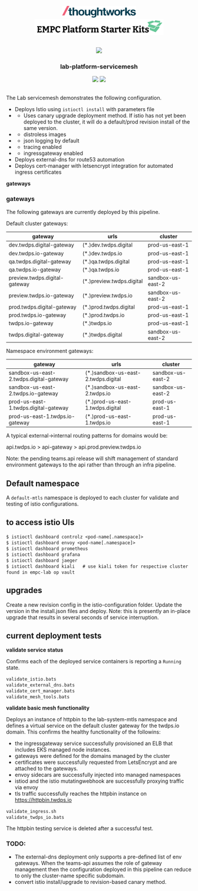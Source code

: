 <div align="center">
	<p>
		<img alt="Thoughtworks Logo" src="https://raw.githubusercontent.com/ThoughtWorks-DPS/static/master/thoughtworks_flamingo_wave.png?sanitize=true" width=200 />
    <br />
		<img alt="DPS Title" src="https://raw.githubusercontent.com/ThoughtWorks-DPS/static/master/EMPCPlatformStarterKitsImage.png?sanitize=true" width=350/>
	</p>
	<br />
	<a href="https://aws.amazon.com"><img src="https://img.shields.io/badge/-deployed-blank.svg?style=social&logo=amazon"></a>
	<br />
  <h3>lab-platform-servicemesh</h3>
	<a href="https://app.circleci.com/pipelines/github/ThoughtWorks-DPS/lab-platform-servicemesh"><img src="https://circleci.com/gh/ThoughtWorks-DPS/lab-platform-servicemesh.svg?style=shield"></a> <a href="https://opensource.org/licenses/MIT"><img src="https://img.shields.io/badge/license-MIT-blue.svg"></a>
</div>
<br />

The Lab servicemesh demonstrates the following configuration.

- Deploys Istio using `istioctl install` with parameters file
- - Uses canary upgrade deployment method. If istio has not yet been deployed to the cluster, it will do a default/prod revision install of the same version.
- - distroless images
- - json logging by default
- - tracing enabled
- - ingressgateway enabled
- Deploys external-dns for route53 automation
- Deploys cert-manager with letsencrypt integration for automated ingress certificates

**gateways**

### gateways

The following gateways are currently deployed by this pipeline.

Default cluster gateways:

| gateway                                 | urls                                |  cluster          |
|-----------------------------------------|-------------------------------------|-------------------|
| dev.twdps.digital-gateway               | (*.)dev.twdps.digital               | prod-us-east-1    |
| dev.twdps.io-gateway                    | (*.)dev.twdps.io                    | prod-us-east-1    |
| qa.twdps.digital-gateway                | (*.)qa.twdps.digital                | prod-us-east-1    |
| qa.twdps.io-gateway                     | (*.)qa.twdps.io                     | prod-us-east-1    |
| preview.twdps.digital-gateway           | (*.)preview.twdps.digital           | sandbox-us-east-2 |
| preview.twdps.io-gateway                | (*.)preview.twdps.io                | sandbox-us-east-2 |
| prod.twdps.digital-gateway              | (*.)prod.twdps.digital              | prod-us-east-1    |
| prod.twdps.io-gateway                   | (*.)prod.twdps.io                   | prod-us-east-1    |
| twdps.io-gateway                        | (*.)twdps.io                        | prod-us-east-1    |
| twdps.digital-gateway                   | (*.)twdps.digital                   | sandbox-us-east-2 |

Namespace environment gateways:

| gateway                                 | urls                                |  cluster          |
|-----------------------------------------|-------------------------------------|-------------------|
| sandbox-us-east-2.twdps.digital-gateway | (*.)sandbox-us-east-2.twdps.digital | sandbox-us-east-2 |
| sandbox-us-east-2.twdps.io-gateway      | (*.)sandbox-us-east-2.twdps.io      | sandbox-us-east-2 |
| prod-us-east-1.twdps.digital-gateway    | (*.)prod-us-east-1.twdps.digital    | prod-us-east-1    |
| prod-us-east-1.twdps.io-gateway         | (*.)prod-us-east-1.twdps.io         | prod-us-east-1    |

A typical external->internal routing patterns for domains would be:

api.twdps.io      >  api-gateway  >  api.prod.preview.twdps.io

Note: the pending teams.api release will shift management of standard environment gateways to the api rather than through an infra pipeline.

## Default namespace

A `default-mtls` namespace is deployed to each cluster for validate and testing of istio configurations.

## to access istio UIs

```
$ istioctl dashboard controlz <pod-name[.namespace]>
$ istioctl dashboard envoy <pod-name[.namespace]>
$ istioctl dashboard prometheus
$ istioctl dashboard grafana
$ istioctl dashboard jaeger
$ istioctl dashboard kiali   # use kiali token for respective cluster found in empc-lab op vault
```
## upgrades

Create a new revision config in the istio-configuration folder. Update the version in the install.json files and deploy. Note: this is presently an in-place upgrade that results in several seconds of service interruption.

## current deployment tests

**validate service status**

Confirms each of the deployed service containers is reporting a `Running` state.
```
validate_istio.bats
validate_external_dns.bats
validate_cert_manager.bats
validate_mesh_tools.bats
```

**validate basic mesh functionality**

Deploys an instance of httpbin to the lab-system-mtls namespace and defines a virtual service on the default cluster gateway for the twdps.io domain. This confirms the healthy functionality of the followins:
- the ingressgateway service successfully provisioned an ELB that includes EKS managed node instances.
- gateways were defined for the domains managed by the cluster
- certificates were successfully requested from LetsEncrypt and are attached to the gateways.
- envoy sidecars are successfully injected into managed namespaces
- istiod and the istio mutatingwebhook are successfully proxying traffic via envoy
- tls traffic successfully reaches the httpbin instance on https://httpbin.twdps.io

```
validate_ingress.sh
validate_twdps_io.bats
```
The httpbin testing service is deleted after a successful test.

### TODO:

- The external-dns deployment only supports a pre-defined list of env gateways. When the teams-api assumes the role of gateway management then the configuration deployed in this pipeline can reduce to only the cluster-name specific subdomain.
- convert istio install/upgrade to revision-based canary method.
